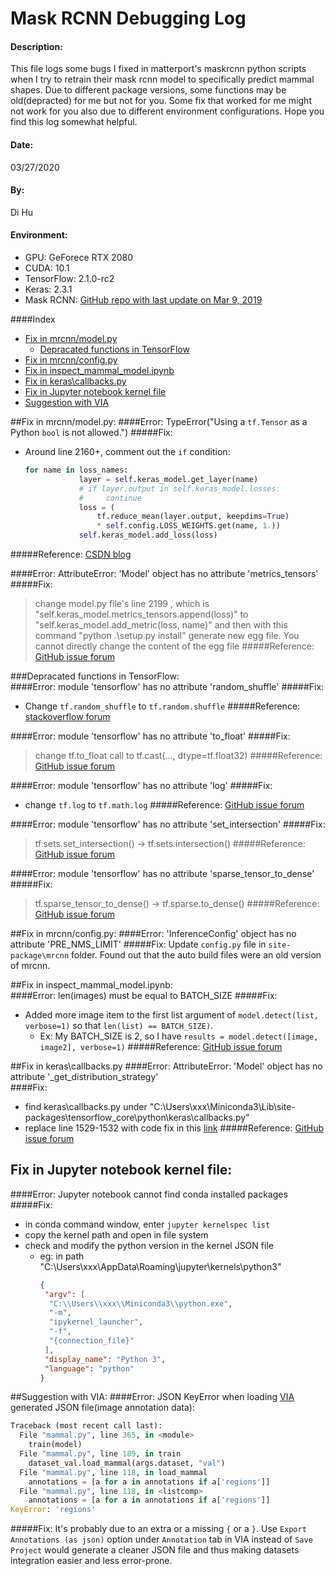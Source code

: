 # Mask RCNN Debugging Log 
#### Description: 
This file logs some bugs I fixed in matterport's maskrcnn python scripts when I try to retrain their mask rcnn model to specifically predict mammal shapes. Due to different package versions, some functions may be old(depracted) for me but not for you. Some fix that worked for me might not work for you also due to different environment configurations. Hope you find this log somewhat helpful. 
#### Date: 
03/27/2020
#### By: 
Di Hu 
#### Environment: 
- GPU: GeForece RTX 2080 
- CUDA: 10.1 
- TensorFlow: 2.1.0-rc2 
- Keras: 2.3.1 
- Mask RCNN: [GitHub repo with last update on Mar 9, 2019](https://github.com/matterport/Mask_RCNN/tree/master/mrcnn)

####Index
- [Fix in mrcnn/model.py](#fix-in-mrcnnmodelpy_1)
    - [Depracated functions in TensorFlow](#depracated-functions-in-tensorflow_1)
- [Fix in mrcnn/config.py](#fix-in-mrcnnconfigpy)
- [Fix in inspect_mammal_model.ipynb](#fix-in-inspect_mammal_modelipynb)
- [Fix in keras\callbacks.py](#fix-in-kerascallbackspy)
- [Fix in Jupyter notebook kernel file](#fix-in-jupyter-notebook-kernel-file)
- [Suggestion with VIA](#suggestion-with-via)


##Fix in mrcnn/model.py: 
####Error: TypeError("Using a `tf.Tensor` as a Python `bool` is not allowed.")
#####Fix: 
- Around line 2160+, comment out the `if` condition: 
    ```Python 
    for name in loss_names:
                layer = self.keras_model.get_layer(name)
                # if layer.output in self.keras_model.losses:
                #     continue
                loss = (
                    tf.reduce_mean(layer.output, keepdims=True)
                    * self.config.LOSS_WEIGHTS.get(name, 1.))
                self.keras_model.add_loss(loss)
    ```
#####Reference: [CSDN blog](https://blog.csdn.net/na_fantastic/article/details/102548647)

####Error: AttributeError: 'Model' object has no attribute 'metrics_tensors'
#####Fix: 
> change model.py file's line 2199 , which is "self.keras_model.metrics_tensors.append(loss)" to "self.keras_model.add_metric(loss, name)" and then with this command "python .\setup.py install" generate new egg file. You cannot directly change the content of the egg file
#####Reference: [GitHub issue forum](https://github.com/matterport/Mask_RCNN/issues/1754#issuecomment-570956587)

###Depracated functions in TensorFlow:  
####Error: module 'tensorflow' has no attribute 'random_shuffle'
#####Fix: 
- Change `tf.random_shuffle` to `tf.random.shuffle`
#####Reference: [stackoverflow forum](https://stackoverflow.com/a/59766874)

####Error: module 'tensorflow' has no attribute 'to_float'
#####Fix: 
> change tf.to_float call to tf.cast(..., dtype=tf.float32)
#####Reference: [GitHub issue forum](https://github.com/tensorflow/tensor2tensor/issues/1736#issuecomment-557933618)

####Error: module 'tensorflow' has no attribute 'log'
#####Fix: 
- change `tf.log` to `tf.math.log` 
#####Reference: [GitHub issue forum](https://github.com/matterport/Mask_RCNN/issues/1797#issuecomment-560553450)

####Error: module 'tensorflow' has no attribute 'set_intersection'
#####Fix: 
> tf.sets.set_intersection() -> tf.sets.intersection()
#####Reference: [GitHub issue forum](https://github.com/matterport/Mask_RCNN/issues/1797#issuecomment-578645639)

####Error: module 'tensorflow' has no attribute 'sparse_tensor_to_dense'
#####Fix: 
> tf.sparse_tensor_to_dense() -> tf.sparse.to_dense()
#####Reference: [GitHub issue forum](https://github.com/matterport/Mask_RCNN/issues/1797#issuecomment-578645639)

##Fix in mrcnn/config.py: 
####Error: 'InferenceConfig' object has no attribute 'PRE_NMS_LIMIT'
#####Fix: 
Update `config.py` file in `site-package\mrcnn` folder. Found out that the auto build files were an old version of mrcnn. 

##Fix in inspect_mammal_model.ipynb:    
####Error: len(images) must be equal to BATCH_SIZE
#####Fix: 
- Added more image item to the first list argument of `model.detect(list, verbose=1)` so that `len(list) == BATCH_SIZE)`. 
    - Ex: My BATCH_SIZE is 2, so I have `results = model.detect([image, image2], verbose=1)`
#####Reference: [GitHub issue forum](https://github.com/matterport/Mask_RCNN/issues/1285#issuecomment-498934815)

##Fix in keras\callbacks.py
####Error: AttributeError: 'Model' object has no attribute '_get_distribution_strategy'  
####Fix: 
- find keras\callbacks.py under "C:\Users\xxx\Miniconda3\Lib\site-packages\tensorflow_core\python\keras\callbacks.py"
- replace line 1529-1532 with code fix in this [link](https://github.com/tensorflow/tensorflow/pull/34870/files)
#####Reference: [GitHub issue forum](https://github.com/fizyr/keras-retinanet/issues/1239#issuecomment-571051288)

## Fix in Jupyter notebook kernel file:
####Error: Jupyter notebook cannot find conda installed packages
#####Fix: 
- in conda command window, enter `jupyter kernelspec list`
- copy the kernel path and open in file system 
- check and modify the python version in the kernel JSON file 
    - eg: in path "C:\Users\xxx\AppData\Roaming\jupyter\kernels\python3"
        ```JSON 
        {
         "argv": [
          "C:\\Users\\xxx\\Miniconda3\\python.exe",
          "-m",
          "ipykernel_launcher",
          "-f",
          "{connection_file}"
         ],
         "display_name": "Python 3",
         "language": "python"
        }
        ```

##Suggestion with VIA: 
####Error: JSON KeyError when loading [VIA](https://www.robots.ox.ac.uk/~vgg/software/via/via_demo.html) generated JSON file(image annotation data):   
```python
Traceback (most recent call last):
  File "mammal.py", line 365, in <module>
    train(model)
  File "mammal.py", line 189, in train
    dataset_val.load_mammal(args.dataset, "val")
  File "mammal.py", line 118, in load_mammal
    annotations = [a for a in annotations if a['regions']]
  File "mammal.py", line 118, in <listcomp>
    annotations = [a for a in annotations if a['regions']]
KeyError: 'regions'
```
#####Fix: 
It's probably due to an extra or a missing `{`  or a `}`. Use `Export Annotations (as json)` option under `Annotation` tab in VIA instead of `Save Project` would generate a cleaner JSON file and thus making datasets integration easier and less error-prone. 